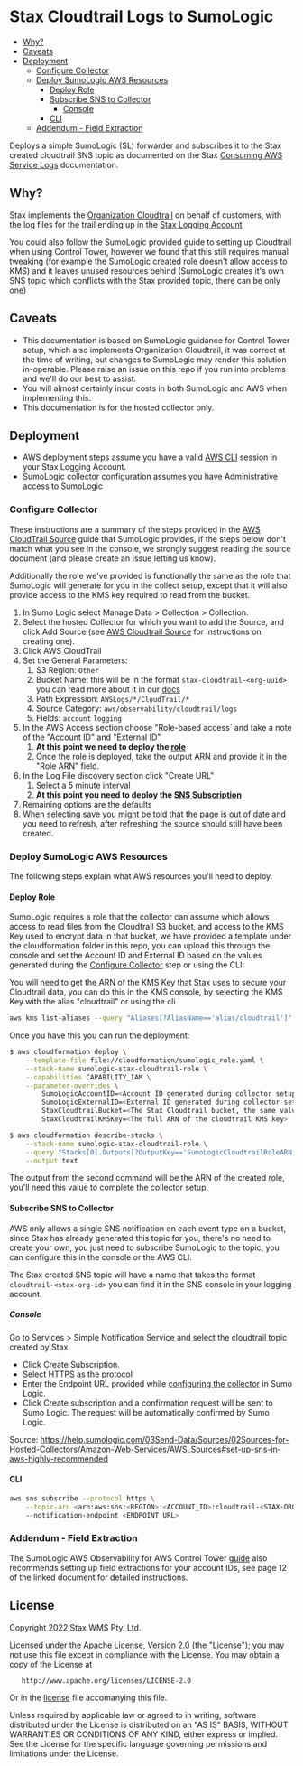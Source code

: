 # Stax Cloudtrail Logs to SumoLogic

- [Why?](#why)
- [Caveats](#caveats)
- [Deployment](#deployment)
  - [Configure Collector](#configure-collector)
  - [Deploy SumoLogic AWS Resources](#deploy-sumologic-aws-resources)
    - [Deploy Role](#deploy-role)
    - [Subscribe SNS to Collector](#subscribe-sns-to-collector)
      - [Console](#console)
    - [CLI](#cli)
  - [Addendum - Field Extraction](#addendum---field-extraction)

Deploys a simple SumoLogic (SL) forwarder and subscribes it to the Stax created cloudtrail SNS topic as documented on the Stax [Consuming AWS Service Logs](https://www.stax.io/help/kb/consuming-aws-service-logs/) documentation.

## Why?

Stax implements the [Organization Cloudtrail](https://docs.aws.amazon.com/organizations/latest/userguide/services-that-can-integrate-cloudtrail.html) on behalf of customers, with the log files for the trail ending up in the [Stax Logging Account](https://support.stax.io/hc/en-us/articles/4577859491471-Consume-AWS-Service-Logs-in-the-Logging-Account)

You could also follow the SumoLogic provided guide to setting up Cloudtrail when using Control Tower, however we found that this still requires manual tweaking (for example the SumoLogic created role doesn't allow access to KMS) and it leaves unused resources behind (SumoLogic creates it's own SNS topic which conflicts with the Stax provided topic, there can be only one)

## Caveats

- This documentation is based on SumoLogic guidance for Control Tower setup, which also implements Organization Cloudtrail, it was correct at the time of writing, but changes to SumoLogic may render this solution in-operable. Please raise an issue on this repo if you run into problems and we'll do our best to assist.
- You will almost certainly incur costs in both SumoLogic and AWS when implementing this.
- This documentation is for the hosted collector only.

## Deployment

- AWS deployment steps assume you have a valid [AWS CLI](https://support.stax.io/hc/en-us/articles/4445073110159-Log-in-to-AWS-Accounts-Managed-by-Stax#link-4) session in your Stax Logging Account.
- SumoLogic collector configuration assumes you have Administrative access to SumoLogic

### Configure Collector

These instructions are a summary of the steps provided in the [AWS CloudTrail Source](https://help.sumologic.com/03Send-Data/Sources/02Sources-for-Hosted-Collectors/Amazon-Web-Services/AWS-CloudTrail-Source) guide that SumoLogic provides, if the steps below don't match what you see in the console, we strongly suggest reading the source document (and please create an Issue letting us know).

Additionally the role we've provided is functionally the same as the role that SumoLogic will generate for you in the collect setup, except that it will also provide access to the KMS key required to read from the bucket.

1. In Sumo Logic select Manage Data > Collection > Collection.
2. Select the hosted Collector for which you want to add the Source, and click Add Source (see [AWS Cloudtrail Source](https://help.sumologic.com/03Send-Data/Sources/02Sources-for-Hosted-Collectors/Amazon-Web-Services/AWS-CloudTrail-Source) for instructions on creating one).
3. Click AWS CloudTrail
4. Set the General Parameters:
   1. S3 Region: `Other`
   2. Bucket Name: this will be in the format `stax-cloudtrail-<org-uuid>` you can read more about it in our [docs](https://support.stax.io/hc/en-us/articles/4577859491471-Consume-AWS-Service-Logs-in-the-Logging-Account)
   3. Path Expression: `AWSLogs/*/CloudTrail/*`
   4. Source Category: `aws/observability/cloudtrail/logs`
   5. Fields: `account` `logging`
5. In the AWS Access section choose "Role-based access` and take a note of the "Account ID" and "External ID"
   1. **At this point we need to deploy the [role](#deploy-role)**
   2. Once the role is deployed, take the output ARN and provide it in the "Role ARN" field.
6. In the Log File discovery section click "Create URL"
   1. Select a 5 minute interval
   2. **At this point you need to deploy the [SNS Subscription](#subscribe-sns-to-collector)**
7. Remaining options are the defaults
8. When selecting save you might be told that the page is out of date and you need to refresh, after refreshing the source should still have been created.

### Deploy SumoLogic AWS Resources

The following steps explain what AWS resources you'll need to deploy.

#### Deploy Role

SumoLogic requires a role that the collector can assume which allows access to read files from the Cloudtrail S3 bucket, and access to the KMS Key used to encrypt data in that bucket, we have provided a template under the cloudformation folder in this repo, you can upload this through the console and set the Account ID and External ID based on the values generated during the [Configure Collector](#configure-collector) step or using the CLI:

You will need to get the ARN of the KMS Key that Stax uses to secure your Cloudtrail data, you can do this in the KMS console, by selecting the KMS Key with the alias "cloudtrail" or using the cli

```bash
aws kms list-aliases --query "Aliases[?AliasName=='alias/cloudtrail']"
```

Once you have this you can run the deployment:


```bash
$ aws cloudformation deploy \
    --template-file file://cloudformation/sumologic_role.yaml \
    --stack-name sumologic-stax-cloudtrail-role \
    --capabilities CAPABILITY_IAM \
    --parameter-overrides \
        SumoLogicAccountID=<Account ID generated during collector setup> \
        SumoLogicExternalID=<External ID generated during collector setup> \
        StaxCloudtrailBucket=<The Stax Cloudtrail bucket, the same value provided to Sumo during collector setup> \
        StaxCloudtrailKMSKey=<The full ARN of the cloudtrail KMS key>

$ aws cloudformation describe-stacks \
    --stack-name sumologic-stax-cloudtrail-role \
    --query "Stacks[0].Outputs[?OutputKey=='SumoLogicCloudtrailRoleARN'].OutputValue" \
    --output text
```

The output from the second command will be the ARN of the created role, you'll need this value to complete the collector setup.

#### Subscribe SNS to Collector

AWS only allows a single SNS notification on each event type on a bucket, since Stax has already generated this topic for you, there's no need to create your own, you just need to subscribe SumoLogic to the topic, you can configure this in the console or the AWS CLI.

The Stax created SNS topic will have a name that takes the format `cloudtrail-<stax-org-id>` you can find it in the SNS console in your logging account.

##### Console

Go to Services > Simple Notification Service and select the cloudtrail topic created by Stax.

- Click Create Subscription.
- Select HTTPS as the protocol
- Enter the Endpoint URL provided while [configuring the collector](#configure-collector) in Sumo Logic.
- Click Create subscription and a confirmation request will be sent to Sumo Logic. The request will be automatically confirmed by Sumo Logic.

Source: <https://help.sumologic.com/03Send-Data/Sources/02Sources-for-Hosted-Collectors/Amazon-Web-Services/AWS_Sources#set-up-sns-in-aws-highly-recommended>

#### CLI

```bash
aws sns subscribe --protocol https \
    --topic-arn <arn:aws:sns:<REGION>:<ACCOUNT_ID>:cloudtrail-<STAX-ORG-ID>
    --notification-endpoint <ENDPOINT URL>
```

### Addendum - Field Extraction

The SumoLogic AWS Observability for AWS Control Tower [guide](https://d1.awsstatic.com/Marketplace/solutions-center/downloads/SumoLogic-AWS-ControlTower-Implementation%20Guide-v2.0.pdf) also recommends setting up field extractions for your account IDs, see page 12 of the linked document for detailed instructions.

## License

Copyright 2022 Stax WMS Pty. Ltd.

Licensed under the Apache License, Version 2.0 (the "License"); you may not use this file except in compliance with the License. You may obtain a copy of the License at

       http://www.apache.org/licenses/LICENSE-2.0

Or in the [license](./LICENSE.md) file accomanying this file.

Unless required by applicable law or agreed to in writing, software distributed under the License is distributed on an "AS IS" BASIS, WITHOUT WARRANTIES OR CONDITIONS OF ANY KIND, either express or implied. See the License for the specific language governing permissions and limitations under the License.
